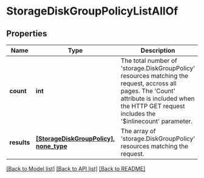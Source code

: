 # StorageDiskGroupPolicyListAllOf

## Properties
Name | Type | Description | Notes
------------ | ------------- | ------------- | -------------
**count** | **int** | The total number of &#39;storage.DiskGroupPolicy&#39; resources matching the request, accross all pages. The &#39;Count&#39; attribute is included when the HTTP GET request includes the &#39;$inlinecount&#39; parameter. | [optional] 
**results** | [**[StorageDiskGroupPolicy], none_type**](StorageDiskGroupPolicy.md) | The array of &#39;storage.DiskGroupPolicy&#39; resources matching the request. | [optional] 

[[Back to Model list]](../README.md#documentation-for-models) [[Back to API list]](../README.md#documentation-for-api-endpoints) [[Back to README]](../README.md)



